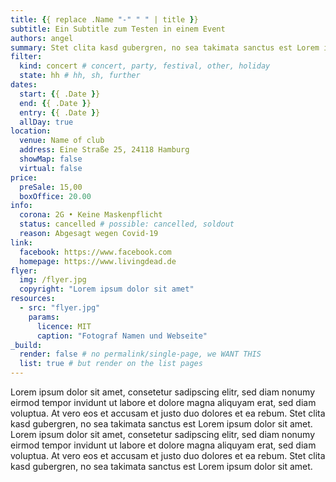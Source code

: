```yaml
---
title: {{ replace .Name "-" " " | title }}
subtitle: Ein Subtitle zum Testen in einem Event
authors: angel
summary: Stet clita kasd gubergren, no sea takimata sanctus est Lorem ipsum dolor sit amet
filter:
  kind: concert # concert, party, festival, other, holiday
  state: hh # hh, sh, further
dates:
  start: {{ .Date }}
  end: {{ .Date }}
  entry: {{ .Date }}
  allDay: true
location:
  venue: Name of club
  address: Eine Straße 25, 24118 Hamburg
  showMap: false
  virtual: false
price:
  preSale: 15,00
  boxOffice: 20.00
info:
  corona: 2G • Keine Maskenpflicht
  status: cancelled # possible: cancelled, soldout
  reason: Abgesagt wegen Covid-19
link:
  facebook: https://www.facebook.com
  homepage: https://www.livingdead.de
flyer:
  img: /flyer.jpg
  copyright: "Lorem ipsum dolor sit amet"
resources:
  - src: "flyer.jpg"
    params:
      licence: MIT
      caption: "Fotograf Namen und Webseite"
_build:
  render: false # no permalink/single-page, we WANT THIS
  list: true # but render on the list pages
---
```


Lorem ipsum dolor sit amet, consetetur sadipscing elitr, sed diam nonumy eirmod tempor invidunt ut labore et dolore magna aliquyam erat, sed diam voluptua. At vero eos et accusam et justo duo dolores et ea rebum. Stet clita kasd gubergren, no sea takimata sanctus est Lorem ipsum dolor sit amet. Lorem ipsum dolor sit amet, consetetur sadipscing elitr, sed diam nonumy eirmod tempor invidunt ut labore et dolore magna aliquyam erat, sed diam voluptua. At vero eos et accusam et justo duo dolores et ea rebum. Stet clita kasd gubergren, no sea takimata sanctus est Lorem ipsum dolor sit amet.
